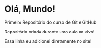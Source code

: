 # Olá, Mundo!
Primeiro Repositório do curso de Git e GitHub

Repositório criado durante uma aula ao vivo!

Essa linha eu adicionei diretamente no site!
